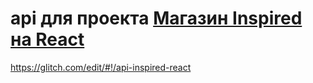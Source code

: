 # api для проекта [Магазин Inspired на React](https://github.com/GerasimovichSergey/inspired-shop-react)
https://glitch.com/edit/#!/api-inspired-react
